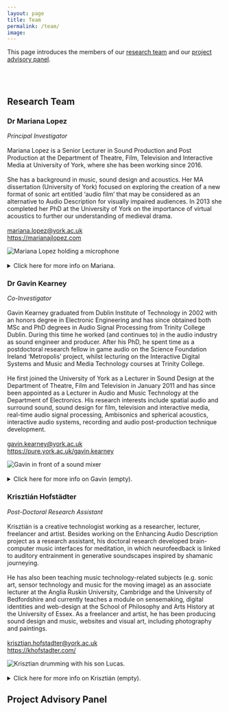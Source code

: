 ```yaml
---
layout: page
title: Team
permalink: /team/
image:
---
```

<!--
- ask for hi-res image of Gavin and public website?
- add new image for k
- add project advisory panel in responsive grid
-->


<head>
<style>
.page__info {
  max-width: 1024px;
  }
.page {
  max-width: 1024px;
}
</style>
</head>

This page introduces the members of our <a href="#research-team">research team</a> and our <a href="#project-advisory-panel">project advisory panel</a>.

<br><br>

## Research Team
<!-- begin hero -->
<section class="hero">
  <div class="container">
    <div class="row">
      <div class="col col-12">
      <h3>Dr Mariana Lopez</h3>
        <div class="hero__inner">
          <div class="hero__left">
              <p class="hero__description">
                <i>Principal Investigator</i>
                <br><br>
                Mariana Lopez is a Senior Lecturer in Sound Production and Post Production at the Department of Theatre, Film, Television and Interactive Media at University of York, where she has been working since 2016.
                <br><br>
                She has a background in music, sound design and acoustics. Her MA dissertation (University of York) focused on exploring the creation of a new format of sonic art entitled ‘audio film’ that may be considered as an alternative to Audio Description for visually impaired audiences.  In 2013 she completed her PhD at the University of York on the importance of virtual acoustics to further our understanding of medieval drama.
                <br><br>
                <a href = "mailto: mariana.lopez@york.ac.uk">mariana.lopez@york.ac.uk</a>
                <br>
                <a href="https://marianajlopez.com/">https://marianajlopez.com</a>
                </p>
          </div>
          <div class="hero__right">
            <div>
              <img class="lazy" data-src="../images/team-mariana-lopez.jpg" alt="Mariana Lopez holding a microphone">
            </div>
          </div>
        </div>
      </div>
    </div>
    <br>
<details>
<summary>Click here for more info on Mariana.</summary>
<br>
<p>Mariana is the Principal Investigator for the Arts and Humanities Research Council (AHRC) funded project ‘Enhancing Audio Description II: Implementing accessible, personalised and inclusive film and television experiences for visually impaired audiences.’ She was also the Principal Investigator for Enhancing Audio Description, also funded by the AHRC (2016-2018), and the British Academy funded project ‘The Soundscapes of the York Mystery Plays’. She has also supervised Marie Sklodowska-Curie Fellowships throughout the years, including the project 'Safe and Sound Drive: Design of a serious game for cars to help increase driver skills and lower fuel consumption' by <a href="https://www.ltu.se/staff/a/arny-1.11844?l=en">Dr Arne Nykänen‘s</a> and <a href="https://www.cathedralacoustics.com/">Dr Lidia Álvarez Morales'</a> work on 'Cathedral Acoustics. Sound as intangible heritage: preserving the acoustics of cathedrals in the United Kingdom'. She is currently supervising the project 'Acoustic Atlas: cultivating the capacity to listen' by <a href="https://www.acousticatlas.de/">Dr Cobi van Tonder.</a>
<br><br>
Mariana is also active in the field of sound design, having worked on a number of short films, theatre productions and other creative experiences.</p>
</details>
  </div>
</section>
<!-- end hero -->
<!-- begin hero -->
<section class="hero">
  <div class="container">
    <div class="row">
      <div class="col col-12">
      <h3>Dr Gavin Kearney</h3>
        <div class="hero__inner">
          <div class="hero__left">
              <p class="hero__description">
                <i>Co-Investigator</i>
                <br><br>
                Gavin Kearney graduated from Dublin Institute of Technology in 2002 with an honors degree in Electronic Engineering and has since obtained both MSc and PhD degrees in Audio Signal Processing from Trinity College Dublin. During this time he worked (and continues to) in the audio industry as sound engineer and producer. After his PhD, he spent time as a postdoctoral research fellow in game audio on the Science Foundation Ireland ‘Metropolis’ project, whilst lecturing on the Interactive Digital Systems and Music and Media Technology courses at Trinity College. 
                <br><br>
                He first joined the University of York as a Lecturer in Sound Design at the Department of Theatre, Film and Television in January 2011 and has since been appointed as a Lecturer in Audio and Music Technology at the Department of Electronics. His research interests include spatial audio and surround sound, sound design for film, television and interactive media, real-time audio signal processing, Ambisonics and spherical acoustics, interactive audio systems, recording and audio post-production technique development.
                <br><br>
                <a href = "mailto: gavin.kearney@york.ac.uk">gavin.kearney@york.ac.uk</a>
                <br>
                <a href="https://pure.york.ac.uk/gavin.kearney">https://pure.york.ac.uk/gavin.kearney</a>
                </p>
          </div>
          <div class="hero__right">
            <div>
              <img class="lazy" data-src="../images/team-gavin-kearney.jpg" alt="Gavin in front of a sound mixer">
            </div>
          </div>
        </div>
      </div>
    </div>
    <br>
<details>
<summary>Click here for more info on Gavin (empty).</summary>
<br>
<p>He has a </p>
</details>
  </div>
</section>
<!-- end hero -->
<!-- begin hero -->
<section class="hero">
  <div class="container">
    <div class="row">
      <div class="col col-12">
      <h3>Krisztián Hofstädter</h3>
        <div class="hero__inner">
          <div class="hero__left">
              <p class="hero__description">
                <i>Post-Doctoral Research Assistant</i>
                <br><br>
                Krisztián is a creative technologist working as a researcher, lecturer, freelancer and artist. Besides working on the Enhancing Audio Description project as a research assistant, his doctoral research developed brain-computer music interfaces for meditation, in which neurofeedback is linked to auditory entrainment in generative soundscapes inspired by shamanic journeying. 
                <br><br>
                He has also been teaching music technology-related subjects (e.g. sonic art, sensor technology and music for the moving image) as an associate lecturer at the Anglia Ruskin University, Cambridge and the University of Bedfordshire and currently teaches a module on sensemaking, digital identities and web-design at the School of Philosophy and Arts History at the University of Essex. As a freelancer and artist, he has been producing sound design and music, websites and visual art, including photography and paintings.
                <br><br>
                <a href = "mailto: krisztian.hofstadter@york.ac.uk">krisztian.hofstadter@york.ac.uk</a>
                <br>
                <a href=" https://khofstadter.com/"> https://khofstadter.com/</a>
                </p>
          </div>
          <div class="hero__right">
            <div>
              <img class="lazy" data-src="../images/team-krisztian-hofstadter.jpg" alt="Krisztian drumming with his son Lucas.">
            </div>
          </div>
        </div>
      </div>
    </div>
    <br>
<details>
<summary>Click here for more info on Krisztián (empty).</summary>
<br>
<p>He has a </p>
</details>
  </div>
</section>
<!-- end hero -->

## Project Advisory Panel
